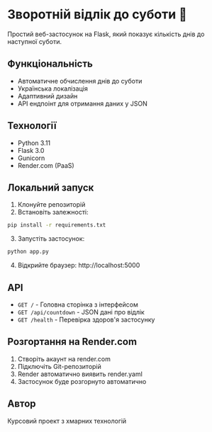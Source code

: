 # Зворотній відлік до суботи 📅

Простий веб-застосунок на Flask, який показує кількість днів до наступної суботи.

## Функціональність

- Автоматичне обчислення днів до суботи
- Українська локалізація
- Адаптивний дизайн
- API ендпоінт для отримання даних у JSON

## Технології

- Python 3.11
- Flask 3.0
- Gunicorn
- Render.com (PaaS)

## Локальний запуск

1. Клонуйте репозиторій
2. Встановіть залежності:
```bash
pip install -r requirements.txt
```
3. Запустіть застосунок:
```bash
python app.py
```
4. Відкрийте браузер: http://localhost:5000

## API

- `GET /` - Головна сторінка з інтерфейсом
- `GET /api/countdown` - JSON дані про відлік
- `GET /health` - Перевірка здоров'я застосунку

## Розгортання на Render.com

1. Створіть акаунт на render.com
2. Підключіть Git-репозиторій
3. Render автоматично виявить render.yaml
4. Застосунок буде розгорнуто автоматично

## Автор

Курсовий проект з хмарних технологій